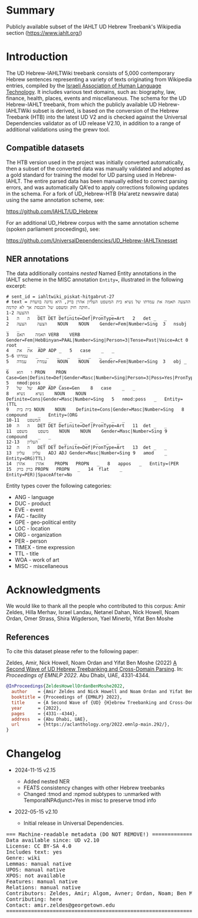 # Summary

Publicly available subset of the IAHLT UD Hebrew Treebank's Wikipedia section (https://www.iahlt.org/)

# Introduction

The UD Hebrew-IAHLTWiki treebank consists of 5,000 contemporary Hebrew sentences representing a variety of texts originating from Wikipedia entries, compiled by the [Israeli Association of Human Language Technology](https://www.iahlt.org/). It includes various text domains, such as: biography, law, finance, health, places, events and miscellaneous. The schema for the UD Hebrew-IAHLT treebank, from which the publicly available UD Hebrew-IAHLTWiki subset is derived, is based on the conversion of the Hebrew Treebank (HTB) into the latest UD V2 and is checked against the Universal Dependencies validator as of UD release V2.10, in addition to a range of additional validations using the grewv tool.

## Compatible datasets

The HTB version used in the project was initially converted automatically, then a subset of the converted data was manually validated and adopted as a gold standard for training the model for UD parsing used in Hebrew-IAHLT. The entire parsed data has been manually edited to correct parsing errors, and was automatically QA'ed to apply corrections following updates in the schema. For a fork of UD_Hebrew-HTB (Ha'aretz newswire data) using the same annotation scheme, see:

https://github.com/IAHLT/UD_Hebrew

For an additional UD_Hebrew corpus with the same annotation scheme (spoken parliament proceedings), see:

https://github.com/UniversalDependencies/UD_Hebrew-IAHLTknesset

## NER annotations

The data additionally contains *nested* Named Entity annotations in the IAHLT scheme in the MISC annotation `Entity=`, illustrated in the following excerpt:

```CoNLL-U
# sent_id = iahltwiki_piskat-hitgabrut-27
# text = ההצעה תאמה את עמדתו של נשיא בית המשפט העליון אהרן ברק, היא נדונה בוועדת חוקה חוק ומשפט של הכנסת אך לא קודמה.
1-2	ההצעה	_	_	_	_	_	_	_	_
1	ה	ה	DET	DET	Definite=Def|PronType=Art	2	det	_	_
2	הצעה	הצעה	NOUN	NOUN	Gender=Fem|Number=Sing	3	nsubj	_	_
3	תאמה	תאם	VERB	VERB	Gender=Fem|HebBinyan=PAAL|Number=Sing|Person=3|Tense=Past|Voice=Act	0	root	_	_
4	את	את	ADP	ADP	_	5	case	_	_
5-6	עמדתו	_	_	_	_	_	_	_	_
5	עמדת	עמדה	NOUN	NOUN	Gender=Fem|Number=Sing	3	obj	_	_
6	ו	הוא	PRON	PRON	Case=Gen|Definite=Def|Gender=Masc|Number=Sing|Person=3|Poss=Yes|PronType=Prs	5	nmod:poss	_	_
7	של	של	ADP	ADP	Case=Gen	8	case	_	_
8	נשיא	נשיא	NOUN	NOUN	Definite=Cons|Gender=Masc|Number=Sing	5	nmod:poss	_	Entity=(TTL
9	בית	בית	NOUN	NOUN	Definite=Cons|Gender=Masc|Number=Sing	8	compound	_	Entity=(ORG
10-11	המשפט	_	_	_	_	_	_	_	_
10	ה	ה	DET	DET	Definite=Def|PronType=Art	11	det	_	_
11	משפט	משפט	NOUN	NOUN	Gender=Masc|Number=Sing	9	compound	_	_
12-13	העליון	_	_	_	_	_	_	_	_
12	ה	ה	DET	DET	Definite=Def|PronType=Art	13	det	_	_
13	עליון	עליון	ADJ	ADJ	Gender=Masc|Number=Sing	9	amod	_	Entity=ORG)TTL)
14	אהרן	אהרן	PROPN	PROPN	_	8	appos	_	Entity=(PER
15	ברק	ברק	PROPN	PROPN	_	14	flat	_	Entity=PER)|SpaceAfter=No
```

Entity types cover the following categories:

  * ANG - language 
  * DUC - product 
  * EVE - event 
  * FAC - facility 
  * GPE - geo-political entity 
  * LOC - location 
  * ORG - organization 
  * PER - person 
  * TIMEX - time expression 
  * TTL - title
  * WOA - work of art 
  * MISC - miscellaneous 

# Acknowledgments

We would like to thank all the people who contributed to this corpus: Amir Zeldes, Hilla Merhav, Israel Landau, Netanel Dahan, Nick Howell, Noam Ordan, Omer Strass, Shira Wigderson, Yael Minerbi, Yifat Ben Moshe

## References

To cite this dataset please refer to the following paper:

Zeldes, Amir, Nick Howell, Noam Ordan and Yifat Ben Moshe (2022) [A Second Wave of UD Hebrew Treebanking and Cross-Domain Parsing](https://arxiv.org/abs/2210.07873). In: *Proceedings of EMNLP 2022*. Abu Dhabi, UAE, 4331-4344.

```bibtex
@InProceedings{ZeldesHowellOrdanBenMoshe2022,
  author    = {Amir Zeldes and Nick Howell and Noam Ordan and Yifat Ben Moshe},
  booktitle = {Proceedings of {EMNLP} 2022},
  title     = {A Second Wave of {UD} {H}ebrew Treebanking and Cross-Domain Parsing},
  year      = {2022},
  pages     = {4331--4344},
  address   = {Abu Dhabi, UAE},
  url       = {https://aclanthology.org/2022.emnlp-main.292/},
}
```


# Changelog

* 2024-11-15 v2.15
  * Added nested NER
  * FEATS consistency changes with other Hebrew treebanks
  * Changed :tmod and :npmod subtypes to :unmarked with TemporalNPAdjunct=Yes in misc to preserve tmod info

* 2022-05-15 v2.10
  * Initial release in Universal Dependencies.


<pre>
=== Machine-readable metadata (DO NOT REMOVE!) ================================
Data available since: UD v2.10
License: CC BY-SA 4.0
Includes text: yes
Genre: wiki
Lemmas: manual native
UPOS: manual native
XPOS: not available
Features: manual native
Relations: manual native
Contributors: Zeldes, Amir; Algom, Avner; Ordan, Noam; Ben Moshe, Yifat; Wigderson, Shira
Contributing: here
Contact: amir.zeldes@georgetown.edu
===============================================================================
</pre>
